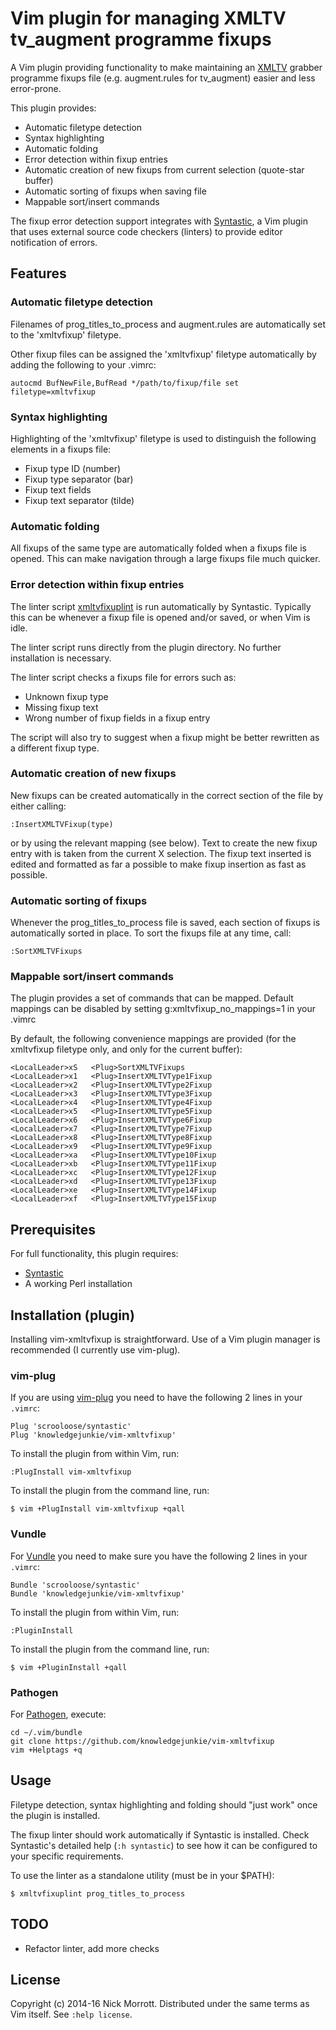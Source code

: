 # Vim plugin for managing XMLTV tv\_augment programme fixups

A Vim plugin providing functionality to make maintaining an [XMLTV][xmltv] grabber
programme fixups file (e.g. augment.rules for tv_augment) easier and less
error-prone.

This plugin provides:

* Automatic filetype detection
* Syntax highlighting
* Automatic folding
* Error detection within fixup entries
* Automatic creation of new fixups from current selection (quote-star buffer)
* Automatic sorting of fixups when saving file
* Mappable sort/insert commands

The fixup error detection support integrates with [Syntastic][syntastic],
a Vim plugin that uses external source code checkers (linters) to provide
editor notification of errors.


## Features

### Automatic filetype detection

Filenames of prog\_titles\_to\_process and augment.rules are automatically
set to the 'xmltvfixup' filetype.

Other fixup files can be assigned the 'xmltvfixup' filetype automatically by adding
the following to your .vimrc:

    autocmd BufNewFile,BufRead */path/to/fixup/file set filetype=xmltvfixup


### Syntax highlighting

Highlighting of the 'xmltvfixup' filetype is used to distinguish the
following elements in a fixups file:

* Fixup type ID (number)
* Fixup type separator (bar)
* Fixup text fields
* Fixup text separator (tilde)


### Automatic folding

All fixups of the same type are automatically folded when a fixups file is
opened. This can make navigation through a large fixups file much quicker.


### Error detection within fixup entries

The linter script [xmltvfixuplint][xmltvfixuplint] is run automatically by
Syntastic. Typically this can be whenever a fixup file is opened and/or saved,
or when Vim is idle.

The linter script runs directly from the plugin directory. No further
installation is necessary.

The linter script checks a fixups file for errors such as:

* Unknown fixup type
* Missing fixup text
* Wrong number of fixup fields in a fixup entry

The script will also try to suggest when a fixup might be better rewritten
as a different fixup type.


### Automatic creation of new fixups

New fixups can be created automatically in the correct section of the file by
either calling:

    :InsertXMLTVFixup(type)

or by using the relevant mapping (see below). Text to create the new fixup
entry with is taken from the current X selection. The fixup text inserted
is edited and formatted as far a possible to make fixup insertion as fast as
possible.


### Automatic sorting of fixups

Whenever the prog_titles_to_process file is saved, each section of fixups is
automatically sorted in place. To sort the fixups file at any time, call:

    :SortXMLTVFixups


### Mappable sort/insert commands

The plugin provides a set of <Plug> commands that can be mapped. Default
mappings can be disabled by setting g:xmltvfixup_no_mappings=1 in your .vimrc

By default, the following convenience mappings are provided (for the xmltvfixup
filetype only, and only for the current buffer):

    <LocalLeader>xS   <Plug>SortXMLTVFixups
    <LocalLeader>x1   <Plug>InsertXMLTVType1Fixup
    <LocalLeader>x2   <Plug>InsertXMLTVType2Fixup
    <LocalLeader>x3   <Plug>InsertXMLTVType3Fixup
    <LocalLeader>x4   <Plug>InsertXMLTVType4Fixup
    <LocalLeader>x5   <Plug>InsertXMLTVType5Fixup
    <LocalLeader>x6   <Plug>InsertXMLTVType6Fixup
    <LocalLeader>x7   <Plug>InsertXMLTVType7Fixup
    <LocalLeader>x8   <Plug>InsertXMLTVType8Fixup
    <LocalLeader>x9   <Plug>InsertXMLTVType9Fixup
    <LocalLeader>xa   <Plug>InsertXMLTVType10Fixup
    <LocalLeader>xb   <Plug>InsertXMLTVType11Fixup
    <LocalLeader>xc   <Plug>InsertXMLTVType12Fixup
    <LocalLeader>xd   <Plug>InsertXMLTVType13Fixup
    <LocalLeader>xe   <Plug>InsertXMLTVType14Fixup
    <LocalLeader>xf   <Plug>InsertXMLTVType15Fixup


## Prerequisites

For full functionality, this plugin requires:

* [Syntastic][syntastic]
* A working Perl installation


## Installation (plugin)

Installing vim-xmltvfixup is straightforward. Use of a Vim plugin manager is
recommended (I currently use vim-plug).


### vim-plug

If you are using [vim-plug][vim-plug] you need to have the following 2 lines
in your `.vimrc`:

    Plug 'scrooloose/syntastic'
    Plug 'knowledgejunkie/vim-xmltvfixup'

To install the plugin from within Vim, run:

    :PlugInstall vim-xmltvfixup

To install the plugin from the command line, run:

    $ vim +PlugInstall vim-xmltvfixup +qall


### Vundle

For [Vundle][vundle] you need to make sure you have the following 2 lines in
your `.vimrc`:

    Bundle 'scrooloose/syntastic'
    Bundle 'knowledgejunkie/vim-xmltvfixup'

To install the plugin from within Vim, run:

    :PluginInstall

To install the plugin from the command line, run:

    $ vim +PluginInstall +qall


### Pathogen

For [Pathogen][pathogen], execute:

    cd ~/.vim/bundle
    git clone https://github.com/knowledgejunkie/vim-xmltvfixup
    vim +Helptags +q


## Usage

Filetype detection, syntax highlighting and folding should "just work" once
the plugin is installed.

The fixup linter should work automatically if Syntastic is installed. Check
Syntastic's detailed help (`:h syntastic`) to see how it can be configured
to your specific requirements.

To use the linter as a standalone utility (must be in your $PATH):

    $ xmltvfixuplint prog_titles_to_process


## TODO

* Refactor linter, add more checks


## License

Copyright (c) 2014-16 Nick Morrott. Distributed under the same terms as Vim itself. See `:help license`.

[vim-plug]: https://github.com/junegunn/vim-plug
[vundle]: https://github.com/gmarik/Vundle.vim
[pathogen]: https://github.com/tpope/vim-pathogen
[syntastic]: https://github.com/scrooloose/syntastic
[zsh]: http://www.zsh.org
[prezto]: https://github.com/sorin-ionescu/prezto
[xmltv]: http://xmltv.org
[xmltvfixuplint]: https://github.com/knowledgejunkie/vim-xmltvfixup/blob/master/syntax_checkers/xmltvfixup/xmltvfixuplint
